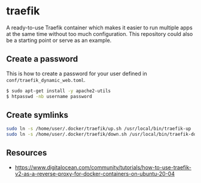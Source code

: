 # traefik

A ready-to-use Traefik container which makes it easier to run multiple apps at the same time
without too much configuration. This repository could also be a starting point or serve as
an example.

## Create a password

This is how to create a password for your user defined in ``conf/traefik_dynamic_web.toml``.

```sh
$ sudo apt-get install -y apache2-utils
$ htpasswd -nb username password
```

## Create symlinks

```sh
sudo ln -s /home/user/.docker/traefik/up.sh /usr/local/bin/traefik-up
sudo ln -s /home/user/.docker/traefik/down.sh /usr/local/bin/traefik-down
```

## Resources

- https://www.digitalocean.com/community/tutorials/how-to-use-traefik-v2-as-a-reverse-proxy-for-docker-containers-on-ubuntu-20-04
